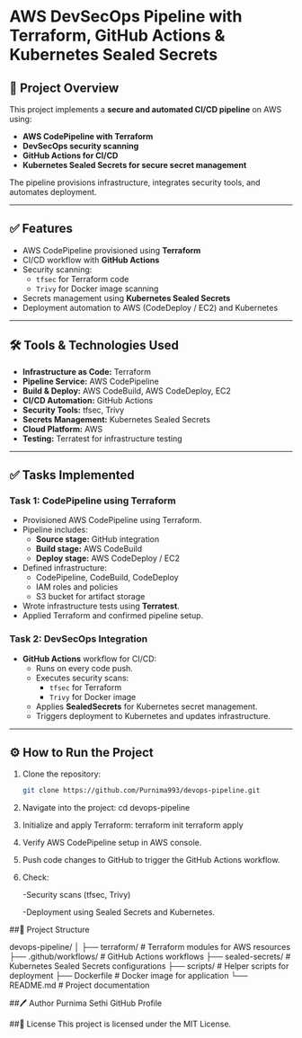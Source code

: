 # AWS DevSecOps Pipeline with Terraform, GitHub Actions & Kubernetes Sealed Secrets

## 📌 Project Overview
This project implements a **secure and automated CI/CD pipeline** on AWS using:
- **AWS CodePipeline with Terraform**
- **DevSecOps security scanning**
- **GitHub Actions for CI/CD**
- **Kubernetes Sealed Secrets for secure secret management**

The pipeline provisions infrastructure, integrates security tools, and automates deployment.

---

## ✅ Features
- AWS CodePipeline provisioned using **Terraform**
- CI/CD workflow with **GitHub Actions**
- Security scanning:
  - `tfsec` for Terraform code
  - `Trivy` for Docker image scanning
- Secrets management using **Kubernetes Sealed Secrets**
- Deployment automation to AWS (CodeDeploy / EC2) and Kubernetes

---

## 🛠️ Tools & Technologies Used
- **Infrastructure as Code:** Terraform
- **Pipeline Service:** AWS CodePipeline
- **Build & Deploy:** AWS CodeBuild, AWS CodeDeploy, EC2
- **CI/CD Automation:** GitHub Actions
- **Security Tools:** tfsec, Trivy
- **Secrets Management:** Kubernetes Sealed Secrets
- **Cloud Platform:** AWS
- **Testing:** Terratest for infrastructure testing

---

## ✅ Tasks Implemented

### **Task 1: CodePipeline using Terraform**
- Provisioned AWS CodePipeline using Terraform.
- Pipeline includes:
  - **Source stage:** GitHub integration
  - **Build stage:** AWS CodeBuild
  - **Deploy stage:** AWS CodeDeploy / EC2
- Defined infrastructure:
  - CodePipeline, CodeBuild, CodeDeploy
  - IAM roles and policies
  - S3 bucket for artifact storage
- Wrote infrastructure tests using **Terratest**.
- Applied Terraform and confirmed pipeline setup.

### **Task 2: DevSecOps Integration**
- **GitHub Actions** workflow for CI/CD:
  - Runs on every code push.
  - Executes security scans:
    - `tfsec` for Terraform
    - `Trivy` for Docker image
  - Applies **SealedSecrets** for Kubernetes secret management.
  - Triggers deployment to Kubernetes and updates infrastructure.

---

## ⚙️ How to Run the Project
1. Clone the repository:
   ```bash
   git clone https://github.com/Purnima993/devops-pipeline.git
2. Navigate into the project:
cd devops-pipeline

3. Initialize and apply Terraform:
terraform init
terraform apply

4. Verify AWS CodePipeline setup in AWS console.

5. Push code changes to GitHub to trigger the GitHub Actions workflow.

6. Check:

   -Security scans (tfsec, Trivy)

   -Deployment using Sealed Secrets and Kubernetes.

##📂 Project Structure

devops-pipeline/
│
├── terraform/               # Terraform modules for AWS resources
├── .github/workflows/       # GitHub Actions workflows
├── sealed-secrets/          # Kubernetes Sealed Secrets configurations
├── scripts/                 # Helper scripts for deployment
├── Dockerfile               # Docker image for application
└── README.md                # Project documentation

##🖊️ Author
Purnima Sethi
GitHub Profile

##📜 License
This project is licensed under the MIT License.
